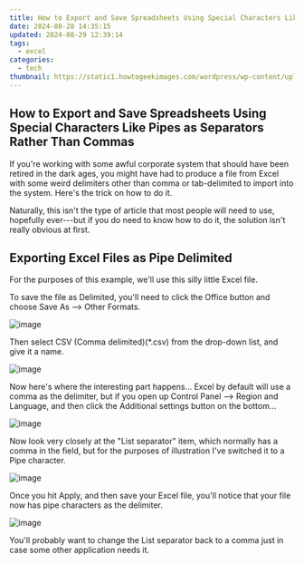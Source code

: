 ```yaml
---
title: How to Export and Save Spreadsheets Using Special Characters Like Pipes as Separators Rather Than Commas
date: 2024-08-28 14:35:15
updated: 2024-08-29 12:39:14
tags:
  - excel
categories:
  - tech
thumbnail: https://static1.howtogeekimages.com/wordpress/wp-content/uploads/2010/07/image121.png
---
```


## How to Export and Save Spreadsheets Using Special Characters Like Pipes as Separators Rather Than Commas

If you're working with some awful corporate system that should have been retired in the dark ages, you might have had to produce a file from Excel with some weird delimiters other than comma or tab-delimited to import into the system. Here's the trick on how to do it.

 Naturally, this isn't the type of article that most people will need to use, hopefully ever---but if you do need to know how to do it, the solution isn't really obvious at first.

## **Exporting Excel Files as Pipe Delimited** 

 For the purposes of this example, we'll use this silly little Excel file.

 To save the file as Delimited, you'll need to click the Office button and choose Save As --> Other Formats.

![image](https://static1.howtogeekimages.com/wordpress/wp-content/uploads/2010/07/image122.png) 

 Then select CSV (Comma delimited)(\*.csv) from the drop-down list, and give it a name.

![image](https://static1.howtogeekimages.com/wordpress/wp-content/uploads/2010/07/image123.png) 

 Now here's where the interesting part happens... Excel by default will use a comma as the delimiter, but if you open up Control Panel --> Region and Language, and then click the Additional settings button on the bottom...

![image](https://static1.howtogeekimages.com/wordpress/wp-content/uploads/2010/07/image124.png) 

 Now look very closely at the "List separator" item, which normally has a comma in the field, but for the purposes of illustration I've switched it to a Pipe character.

![image](https://static1.howtogeekimages.com/wordpress/wp-content/uploads/2010/07/image125.png) 

 Once you hit Apply, and then save your Excel file, you'll notice that your file now has pipe characters as the delimiter.

![image](https://static1.howtogeekimages.com/wordpress/wp-content/uploads/2010/07/image126.png) 

 You'll probably want to change the List separator back to a comma just in case some other application needs it.

<ins class="adsbygoogle"
     style="display:block"
     data-ad-format="autorelaxed"
     data-ad-client="ca-pub-7571918770474297"
     data-ad-slot="1223367746"></ins>



<ins class="adsbygoogle"
     style="display:block"
     data-ad-client="ca-pub-7571918770474297"
     data-ad-slot="8358498916"
     data-ad-format="auto"
     data-full-width-responsive="true"></ins>
